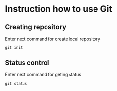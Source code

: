 # Instruction how to use Git

## Creating repository

Enter next command for create local repository

    git init

## Status control

Enter next command for geting status

    git status
